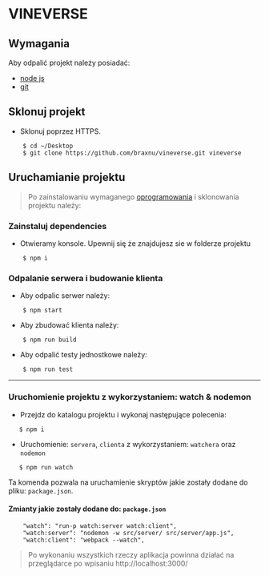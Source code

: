 # VINEVERSE
## Wymagania
Aby odpalić projekt należy posiadać:
- [node js](https://nodejs.org/en/download/)
- [git](https://git-scm.com/downloads)

## Sklonuj projekt
- Sklonuj poprzez HTTPS.
```shell
    $ cd ~/Desktop
    $ git clone https://github.com/braxnu/vineverse.git vineverse
```

## Uruchamianie projektu
> Po zainstalowaniu wymaganego [oprogramowania](https://nodejs.org/) i sklonowania projektu należy:
### Zainstaluj dependencies

- Otwieramy konsole. Upewnij się że znajdujesz sie w folderze projektu
```shell
    $ npm i
```
### Odpalanie serwera i budowanie klienta
- Aby odpalic serwer należy:
```shell
    $ npm start
```
- Aby zbudować klienta należy:
```shell
    $ npm run build
```
- Aby odpalić testy jednostkowe należy:
```shell
    $ npm run test
```
---
### Uruchomienie projektu z wykorzystaniem: watch & nodemon
- Przejdz do katalogu projektu i wykonaj następujące polecenia: 
   
```shell
   $ npm i
``` 
- Uruchomienie: `servera`, `clienta` z wykorzystaniem: `watchera` oraz `nodemon`
 
```shell
   $ npm run watch
```
Ta komenda pozwala na uruchamienie skryptów jakie zostały dodane do pliku: `package.json`.

#### Zmianty jakie zostały dodane do: `package.json`

```JS
    "watch": "run-p watch:server watch:client",
    "watch:server": "nodemon -w src/server/ src/server/app.js",
    "watch:client": "webpack --watch",
```

>Po wykonaniu wszystkich rzeczy aplikacja powinna działać na przeglądarce po wpisaniu http://localhost:3000/
